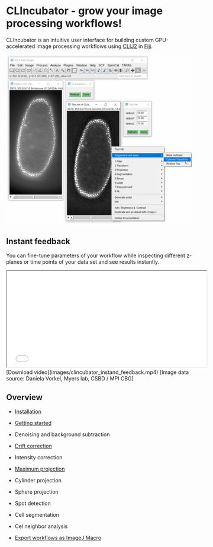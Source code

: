 # CLIncubator - grow your image processing workflows!
CLIncubator is an intuitive user interface for building custom GPU-accelerated image processing workflows using [CLIJ2](https://clij.github.io) in [Fiji](https://fiji.sc).

![Image](images/suggestions.png)


## Instant feedback
You can fine-tune parameters of your workflow while inspecting different z-planes or time points of your data set and see results instantly.
<iframe src="images/clincubator_instand_feedback.mp4" width="540" height="260"></iframe>
[Download video](images/clincubator_instand_feedback.mp4) [Image data source: Daniela Vorkel, Myers lab, CSBD / MPI CBG]



## Overview
* [Installation](https://clij.github.io/clincubator/installation)
* [Getting started](https://clij.github.io/clincubator/getting_started)


* Denoising and background subtraction
* [Drift correction](https://clij.github.io/clincubator/drift_correction)
* Intensity correction


* [Maximum projection](https://clij.github.io/clincubator/maximum_projection)
* Cylinder projection
* Sphere projection
* Spot detection
* Cell segmentation
* Cel neighbor analysis

* [Export workflows as ImageJ Macro](https://clij.github.io/clincubator/macro_export)



